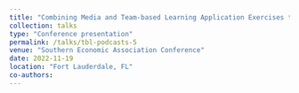 ```yaml
---
title: "Combining Media and Team-based Learning Application Exercises to Engage Students    "
collection: talks
type: "Conference presentation"
permalink: /talks/tbl-podcasts-5
venue: "Southern Economic Association Conference"
date: 2022-11-19
location: "Fort Lauderdale, FL"
co-authors: 
---
```


